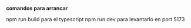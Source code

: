 
**comandos para arrancar**

npm run build     para el typescript 
npm run dev    para levantarlo en port 5173
